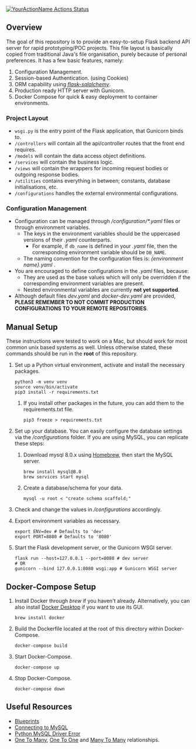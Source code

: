 [![YourActionName Actions Status](https://github.com/chiahsoon/flask-scaffold/workflows/flask-scaffold/badge.svg)](https://github.com/chiahsoon/flask-scaffold/actions)

## Overview
The goal of this repository is to provide an easy-to-setup Flask backend API server for rapid prototyping/POC projects.
This file layout is basically copied from traditional Java's file organisation, purely because of personal preferences.
It has a few basic features, namely:

1. Configuration Management.
2. Session-based Authentication. (using Cookies)
3. ORM capability using _[flask-sqlalchemy](https://github.com/pallets/flask-sqlalchemy)_.
4. Production ready HTTP server with Gunicorn.
5. Docker Compose for quick & easy deployment to container environments.

### Project Layout
* `wsgi.py` is the entry point of the Flask application, that Gunicorn binds to.
* `/controllers` will contain all the api/controller routes that the front end requires.
* `/models` will contain the data access object definitions.
* `/services` will contain the business logic.
* `/views` will contain the wrappers for incoming request bodies or outgoing response bodies.
* `/utilities` contains everything in between; constants, database initialisations, etc.
* `/configurations` handles the external environmental configurations.
  
### Configuration Management
* Configuration can be managed through _/configuration/*.yaml_ files or through environment variables.
  * The keys in the environment variables should be the uppercased versions of their _.yaml_ counterparts.
    * For example, if `db_name` is defined in your _.yaml_ file, then the corresponding environment variable should be `DB_NAME`.
  * The naming convention for the configuration files is: _{environment name}.yaml_ .
* You are encouraged to define configurations in the _.yaml_ files, because:
  * They are used as the base values which will only be overridden if the corresponding environment variables are present.
  * Nested environmental variables are currently **not yet supported**.
* Although default files _dev.yaml_ and _docker-dev.yaml_ are provided, **PLEASE REMEMBER TO NOT COMMIT PRODUCTION CONFIGURATIONS TO YOUR REMOTE REPOSITORIES**.


## Manual Setup

These instructions were tested to work on a Mac, but should work for most common unix based systems as well. 
Unless otherwise stated, these commands should be run in the **root** of this repository.

1. Set up a Python virtual environment, activate and install the necessary packages.

    ```
    python3 -m venv venv
    source venv/bin/activate
    pip3 install -r requirements.txt
    ```
    1. If you install other packages in the future, you can add them to the requirements.txt file.
        ```
        pip3 freeze > requirements.txt
        ``` 
2. Set up your database. You can easily configure the database settings via the _/configurations_ folder.
   If you are using MySQL, you can replicate these steps:
   
      1. Download mysql 8.0.x using [Homebrew](https://brew.sh/), then start the MySQL server.
          ```
         brew install mysql@8.0
         brew services start mysql
         ```
      2. Create a database/schema for your data.
          ```
          mysql -u root < "create schema scaffold;"
          ```

3. Check and change the values in _/configurations_ accordingly.
4. Export environment variables as necessary.
    ```
    export ENV=dev # Defaults to 'dev'
    export PORT=8080 # Defaults to '8080'
   ```
5. Start the Flask development server, or the Gunicorn WSGI server.
    ```
    flask run --host=127.0.0.1 --port=8080 # dev server
    # OR
    gunicorn --bind 127.0.0.1:8080 wsgi:app # Gunicorn WSGI server
    ```

## Docker-Compose Setup
1. Install Docker through _brew_ if you haven't already. Alternatively, you can also install 
   [Docker Desktop](https://www.docker.com/products/docker-desktop) if you want to use its GUI. 
   ```
   brew install docker
   ```
2. Build the Dockerfile located at the root of this directory within Docker-Compose.
   ```
   docker-compose build
   ```
3. Start Docker-Compose.
   ```
   docker-compose up
   ```
4. Stop Docker-Compose.
    ```
    docker-compose down
    ```


## Useful Resources
* [Blueprints](https://www.youtube.com/watch?v=WteIH6J9v64)
* [Connecting to MySQL](https://www.youtube.com/watch?v=Tu4vRU4lt6k)
* [Python MySQL Driver Error](https://stackoverflow.com/questions/22252397/importerror-no-module-named-mysqldb)
* [One To Many](https://www.youtube.com/watch?v=juPQ04_twtA), [One To One](https://www.youtube.com/watch?v=JI76IvF9Lwg) 
and [Many To Many](https://www.youtube.com/watch?v=OvhoYbjtiKc) relationships.
